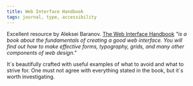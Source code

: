 ```yaml
---
title: Web Interface Handbook
tags: journal, type, accessibility
---
```

Excellent resource by Aleksei Baranov. [The Web Interface Handbook](https://imperavi.com/books/web-interface-handbook/) *"is a book about the fundamentals of creating a good web interface. You will find out how to make effective forms, typography, grids, and many other components of web design."*

It´s beautifully crafted with useful examples of what to avoid and what to strive for. One must not agree with everything stated in the book, but it´s worth investigating.